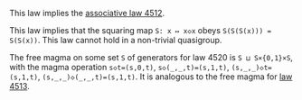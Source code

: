 This law implies the [associative law 4512](https://teorth.github.io/equational_theories/implications/?4512).

This law implies that the squaring map `S: x ↦ x◇x` obeys `S(S(S(x))) = S(S(x))`.  This law cannot hold in a non-trivial quasigroup.

The free magma on some set `S` of generators for law 4520 is `S ⊔ S×{0,1}×S`, with the magma operation `s◇t=(s,0,t)`, `s◇(_,_,t)=(s,1,t)`, `(s,_,_)◇t=(s,1,t)`, `(s,_,_)◇(_,_,t)=(s,1,t)`.  It is analogous to the free magma for [law 4513](https://teorth.github.io/equational_theories/implications/?4513).
